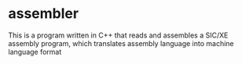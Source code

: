 # assembler
This is a program written in C++ that reads and assembles a SIC/XE assembly program, which translates assembly language into machine language format
